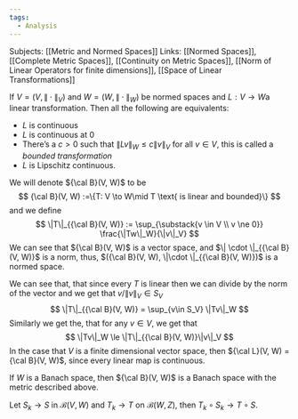 ```yaml
---
tags:
  - Analysis
---
```

Subjects: [[Metric and Normed Spaces]]
Links: [[Normed Spaces]], [[Complete Metric Spaces]], [[Continuity on Metric Spaces]], [[Norm of Linear Operators for finite dimensions]], [[Space of Linear Transformations]]

If $V=(V, \|\cdot\|_V)$ and $W= (W, \|\cdot\|_W)$ be normed spaces and $L:V\to W$a linear transformation. Then all the following are equivalents:
- $L$ is continuous
- $L$ is continuous at $0$
- There’s a $c >0$ such that $\|Lv\|_W \le c\|v\|_V$ for all $v \in V$, this is called a *bounded transformation*
- $L$ is Lipschitz continuous.

We will denote ${\cal B}(V, W)$ to be
$$
	{\cal B}(V, W) :=\{T: V \to W\mid T \text{ is linear and bounded}\}
$$
and we define 
$$
\|T\|_{{\cal B}(V, W)} := \sup_{\substack{v \in V \\ v \ne 0}} \frac{\|Tw\|_W}{\|v\|_V}
$$
We can see that ${\cal B}(V, W)$ is a vector space, and $\| \cdot \|_{{\cal B}(V, W)}$ is a norm, thus, $({\cal B}(V, W), \|\cdot \|_{{\cal B}(V, W)})$ is a normed space.

We can see that, that since every $T$ is linear then we can divide by the norm of the vector and we get that $v/\|v\|_V \in S_V$
$$
\|T\|_{{\cal B}(V, W)} = \sup_{v\in S_V} \|Tv\|_W
$$
Similarly we get the, that for any $v \in V$, we get that 
$$
	\|Tv\|_W \le \|T\|_{{\cal B}(V, W)}\|v\|_V
$$
In the case that $V$ is a finite dimensional vector space, then ${\cal L}(V, W) = {\cal B}(V, W)$, since every linear map is continuous. 

If $W$ is a Banach space, then ${\cal B}(V, W)$ is a Banach space with the metric described above.

Let $S_k \to S$ in $\mathcal B(V, W)$ and $T_k \to T$ on $\mathcal B(W, Z)$, then $T_k \circ S_k \to T\circ S$. 